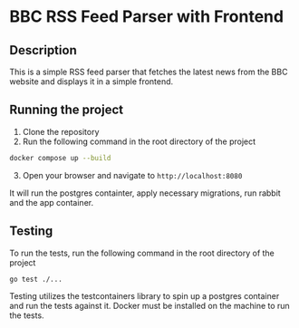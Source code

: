 # BBC RSS Feed Parser with Frontend

## Description

This is a simple RSS feed parser that fetches the latest news from the BBC website and displays it in a simple frontend.

## Running the project

1. Clone the repository
2. Run the following command in the root directory of the project

```sh
docker compose up --build
```

3. Open your browser and navigate to `http://localhost:8080`

It will run the postgres containter, apply necessary migrations, run rabbit and the app container.

## Testing

To run the tests, run the following command in the root directory of the project

```sh
go test ./...
```

Testing utilizes the testcontainers library to spin up a postgres container and run the tests against it. Docker must be installed on the machine to run the tests.
